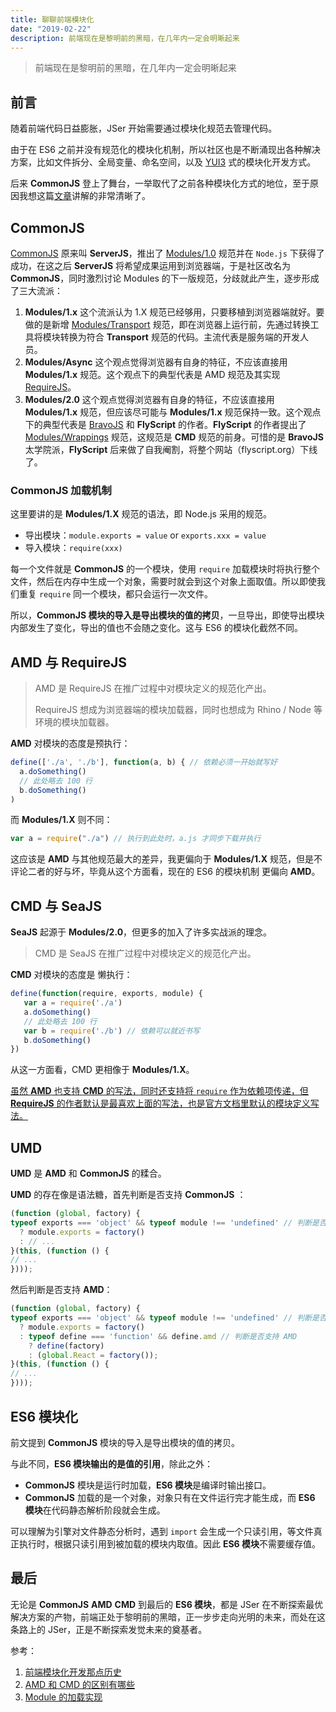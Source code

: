 ```yaml
---
title: 聊聊前端模块化
date: "2019-02-22"
description: 前端现在是黎明前的黑暗，在几年内一定会明晰起来
---
```


> 前端现在是黎明前的黑暗，在几年内一定会明晰起来

## 前言

随着前端代码日益膨胀，JSer 开始需要通过模块化规范去管理代码。

由于在 ES6 之前并没有规范化的模块化机制，所以社区也是不断涌现出各种解决方案，比如文件拆分、全局变量、命名空间，以及 [YUI3](https://github.com/seajs/seajs/issues/547) 式的模块化开发方式。

后来 **CommonJS** 登上了舞台，一举取代了之前各种模块化方式的地位，至于原因我想这篇[文章](https://github.com/seajs/seajs/issues/547)讲解的非常清晰了。

## CommonJS

[CommonJS](http://wiki.commonjs.org/wiki/CommonJS) 原来叫 **ServerJS**，推出了 [Modules/1.0](http://wiki.commonjs.org/wiki/Modules) 规范并在 `Node.js` 下获得了成功，在这之后 **ServerJS** 将希望成果运用到浏览器端，于是社区改名为 **CommonJS**，同时激烈讨论 Modules 的下一版规范，分歧就此产生，逐步形成了三大流派：
1. **Modules/1.x** 这个流派认为 1.X 规范已经够用，只要移植到浏览器端就好。要做的是新增 [Modules/Transport](http://wiki.commonjs.org/wiki/Modules/Transport) 规范，即在浏览器上运行前，先通过转换工具将模块转换为符合 **Transport** 规范的代码。主流代表是服务端的开发人员。
2. **Modules/Async** 这个观点觉得浏览器有自身的特征，不应该直接用 **Modules/1.x** 规范。这个观点下的典型代表是 AMD 规范及其实现 [RequireJS](https://requirejs.org/)。
3. **Modules/2.0** 这个观点觉得浏览器有自身的特征，不应该直接用 **Modules/1.x** 规范，但应该尽可能与 **Modules/1.x** 规范保持一致。这个观点下的典型代表是 [BravoJS](https://code.google.com/archive/p/bravojs) 和 **FlyScript** 的作者。**FlyScript** 的作者提出了 [Modules/Wrappings](http://wiki.commonjs.org/wiki/Modules/Wrappings) 规范，这规范是 **CMD** 规范的前身。可惜的是 **BravoJS** 太学院派，**FlyScript** 后来做了自我阉割，将整个网站（flyscript.org）下线了。

### CommonJS 加载机制

这里要讲的是 **Modules/1.X** 规范的语法，即 Node.js 采用的规范。

- 导出模块：`module.exports = value` or `exports.xxx = value`
- 导入模块：`require(xxx)`

每一个文件就是 **CommonJS** 的一个模块，使用 `require` 加载模块时将执行整个文件，然后在内存中生成一个对象，需要时就会到这个对象上面取值。所以即使我们重复 `require` 同一个模块，都只会运行一次文件。

所以，**CommonJS 模块的导入是导出模块的值的拷贝**，一旦导出，即使导出模块内部发生了变化，导出的值也不会随之变化。这与 ES6 的模块化截然不同。

## AMD 与 RequireJS

> AMD 是 RequireJS 在推广过程中对模块定义的规范化产出。
>
> RequireJS 想成为浏览器端的模块加载器，同时也想成为 Rhino / Node 等环境的模块加载器。

**AMD** 对模块的态度是预执行：
```js
define(['./a', './b'], function(a, b) { // 依赖必须一开始就写好
  a.doSomething()
  // 此处略去 100 行
  b.doSomething()
)
```
而 **Modules/1.X** 则不同：
```js
var a = require("./a") // 执行到此处时，a.js 才同步下载并执行
```
这应该是 **AMD** 与其他规范最大的差异，我更偏向于 **Modules/1.X** 规范，但是不评论二者的好与坏，毕竟从这个方面看，现在的 ES6 的模块机制 更偏向 **AMD**。

## CMD 与 SeaJS
**SeaJS** 起源于 **Modules/2.0**，但更多的加入了许多实战派的理念。

> CMD 是 SeaJS 在推广过程中对模块定义的规范化产出。

**CMD** 对模块的态度是 懒执行：
```js
define(function(require, exports, module) {
   var a = require('./a')
   a.doSomething()
   // 此处略去 100 行
   var b = require('./b') // 依赖可以就近书写
   b.doSomething()
})
```
从这一方面看，CMD 更相像于 **Modules/1.X**。

[虽然 **AMD** 也支持 **CMD** 的写法，同时还支持将 `require` 作为依赖项传递，但 **RequireJS** 的作者默认是最喜欢上面的写法，也是官方文档里默认的模块定义写法。](https://www.zhihu.com/question/20351507/answer/14859415)

## UMD

**UMD** 是 **AMD** 和 **CommonJS** 的糅合。

**UMD** 的存在像是语法糖，首先判断是否支持 **CommonJS** ：
```js
(function (global, factory) {
typeof exports === 'object' && typeof module !== 'undefined' // 判断是否支持 CommonJS
  ? module.exports = factory()
  : // ...
}(this, (function () {
// ...
})));
```
然后判断是否支持 **AMD**：
```js
(function (global, factory) {
typeof exports === 'object' && typeof module !== 'undefined' // 判断是否支持 CommonJS
  ? module.exports = factory()
  : typeof define === 'function' && define.amd // 判断是否支持 AMD
    ? define(factory)
    : (global.React = factory());
}(this, (function () {
// ...
})));
```

## ES6 模块化

前文提到 **CommonJS** 模块的导入是导出模块的值的拷贝。

与此不同，**ES6 模块输出的是值的引用**，除此之外：

- **CommonJS** 模块是运行时加载，**ES6 模块**是编译时输出接口。
- **CommonJS** 加载的是一个对象，对象只有在文件运行完才能生成，而 **ES6 模块**在代码静态解析阶段就会生成。

可以理解为引擎对文件静态分析时，遇到 `import` 会生成一个只读引用，等文件真正执行时，根据只读引用到被加载的模块内取值。因此 **ES6 模块**不需要缓存值。

## 最后

无论是 **CommonJS** **AMD** **CMD** 到最后的 **ES6 模块**，都是 JSer 在不断探索最优解决方案的产物，前端正处于黎明前的黑暗，正一步步走向光明的未来，而处在这条路上的 JSer，正是不断探索发觉未来的奠基者。

参考：
1. [前端模块化开发那点历史](https://github.com/seajs/seajs/issues/588)
2. [AMD 和 CMD 的区别有哪些](https://www.zhihu.com/question/20351507/answer/14859415)
3. [Module 的加载实现](http://es6.ruanyifeng.com/#docs/module-loader)